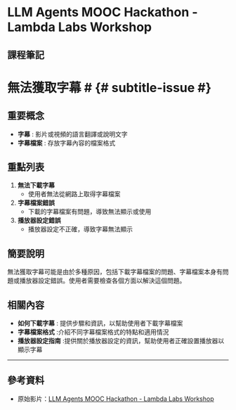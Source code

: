 # LLM Agents MOOC Hackathon - Lambda Labs Workshop

## 課程筆記

# 無法獲取字幕 # {# subtitle-issue #}

## 重要概念 ## 
* **字幕** : 影片或視頻的語言翻譯或說明文字
* **字幕檔案** : 存放字幕內容的檔案格式

## 重點列表 ## 
1. **無法下載字幕**
	* 使用者無法從網路上取得字幕檔案
2. **字幕檔案錯誤**
	* 下載的字幕檔案有問題，導致無法顯示或使用
3. **播放器設定錯誤**
	* 播放器設定不正確，導致字幕無法顯示

## 簡要說明 ## 
無法獲取字幕可能是由於多種原因，包括下載字幕檔案的問題、字幕檔案本身有問題或播放器設定錯誤。使用者需要檢查各個方面以解決這個問題。

## 相關內容 ## 
* **如何下載字幕** : 提供步驟和資訊，以幫助使用者下載字幕檔案
* **字幕檔案格式** :介紹不同字幕檔案格式的特點和適用情況
* **播放器設定指南** :提供關於播放器設定的資訊，幫助使用者正確設置播放器以顯示字幕

---
## 參考資料
- 原始影片：[LLM Agents MOOC Hackathon - Lambda Labs Workshop](https://youtube.com/watch?v=EUzVW6oRpIo)
